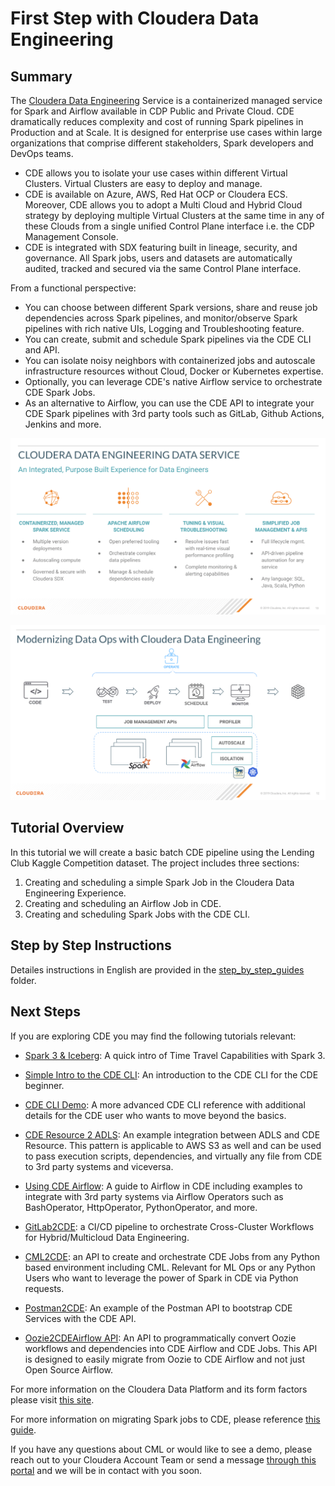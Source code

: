 # First Step with Cloudera Data Engineering

## Summary

 The [Cloudera Data Engineering](https://docs.cloudera.com/data-engineering/cloud/index.html) Service is a containerized managed service for Spark and Airflow available in CDP Public and Private Cloud. CDE dramatically reduces complexity and cost of running Spark pipelines in Production and at Scale. It is designed for enterprise use cases within large organizations that comprise different stakeholders, Spark developers and DevOps teams.   

* CDE allows you to isolate your use cases within different Virtual Clusters. Virtual Clusters are easy to deploy and manage.
* CDE is available on Azure, AWS, Red Hat OCP or Cloudera ECS. Moreover, CDE allows you to adopt a Multi Cloud and Hybrid Cloud strategy by deploying multiple Virtual Clusters at the same time in any of these Clouds from a single unified Control Plane interface i.e. the CDP Management Console.
* CDE is integrated with SDX featuring built in lineage, security, and governance. All Spark jobs, users and datasets are automatically audited, tracked and secured via the same Control Plane interface.

From a functional perspective:

* You can choose between different Spark versions, share and reuse job dependencies across Spark pipelines, and monitor/observe Spark pipelines with rich native UIs, Logging and Troubleshooting feature.  
* You can create, submit and schedule Spark pipelines via the CDE CLI and API.
* You can isolate noisy neighbors with containerized jobs and autoscale infrastructure resources without Cloud, Docker or Kubernetes expertise.
* Optionally, you can leverage CDE's native Airflow service to orchestrate CDE Spark Jobs.
* As an alternative to Airflow, you can use the CDE API to integrate your CDE Spark pipelines with 3rd party tools such as GitLab, Github Actions, Jenkins and more.

![alt text](img/cde_arch.png)

![alt text](img/cde_tools.png)


## Tutorial Overview

In this tutorial we will create a basic batch CDE pipeline using the Lending Club Kaggle Competition dataset. The project includes three sections:

1. Creating and scheduling a simple Spark Job in the Cloudera Data Engineering Experience.
2. Creating and scheduling an Airflow Job in CDE.
3. Creating and scheduling Spark Jobs with the CDE CLI.


## Step by Step Instructions

Detailes instructions in English are provided in the [step_by_step_guides](https://github.com/pdefusco/CDE_First_Step/step_by_step_guides) folder.


## Next Steps

If you are exploring CDE you may find the following tutorials relevant:

* [Spark 3 & Iceberg](https://github.com/pdefusco/Spark3_Iceberg_CML): A quick intro of Time Travel Capabilities with Spark 3.

* [Simple Intro to the CDE CLI](https://github.com/pdefusco/CDE_CLI_Simple): An introduction to the CDE CLI for the CDE beginner.

* [CDE CLI Demo](https://github.com/pdefusco/CDE_CLI_demo): A more advanced CDE CLI reference with additional details for the CDE user who wants to move beyond the basics.

* [CDE Resource 2 ADLS](https://github.com/pdefusco/CDEResource2ADLS): An example integration between ADLS and CDE Resource. This pattern is applicable to AWS S3 as well and can be used to pass execution scripts, dependencies, and virtually any file from CDE to 3rd party systems and viceversa.

* [Using CDE Airflow](https://github.com/pdefusco/Using_CDE_Airflow): A guide to Airflow in CDE including examples to integrate with 3rd party systems via Airflow Operators such as BashOperator, HttpOperator, PythonOperator, and more.

* [GitLab2CDE](https://github.com/pdefusco/Gitlab2CDE): a CI/CD pipeline to orchestrate Cross-Cluster Workflows for Hybrid/Multicloud Data Engineering.

* [CML2CDE](https://github.com/pdefusco/cml2cde_api_example): an API to create and orchestrate CDE Jobs from any Python based environment including CML. Relevant for ML Ops or any Python Users who want to leverage the power of Spark in CDE via Python requests.

* [Postman2CDE](https://github.com/pdefusco/Postman2CDE): An example of the Postman API to bootstrap CDE Services with the CDE API.

* [Oozie2CDEAirflow API](https://github.com/pdefusco/Oozie2CDE_Migration): An API to programmatically convert Oozie workflows and dependencies into CDE Airflow and CDE Jobs. This API is designed to easily migrate from Oozie to CDE Airflow and not just Open Source Airflow.

For more information on the Cloudera Data Platform and its form factors please visit [this site](https://docs.cloudera.com/).

For more information on migrating Spark jobs to CDE, please reference [this guide](https://docs.cloudera.com/cdp-private-cloud-upgrade/latest/cdppvc-data-migration-spark/topics/cdp-migration-spark-cdp-cde.html).

If you have any questions about CML or would like to see a demo, please reach out to your Cloudera Account Team or send a message [through this portal](https://www.cloudera.com/contact-sales.html) and we will be in contact with you soon.
